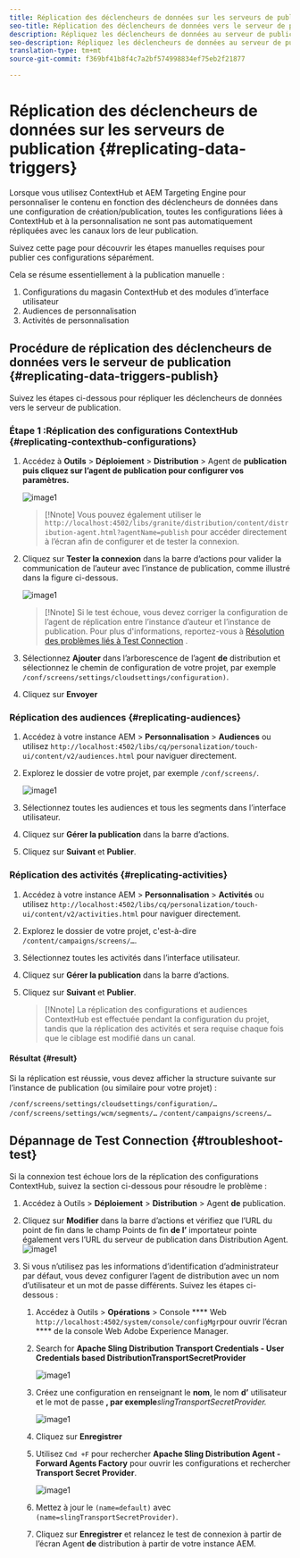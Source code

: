 ```yaml
---
title: Réplication des déclencheurs de données sur les serveurs de publication
seo-title: Réplication des déclencheurs de données vers le serveur de publication
description: Répliquez les déclencheurs de données au serveur de publication.
seo-description: Répliquez les déclencheurs de données au serveur de publication.
translation-type: tm+mt
source-git-commit: f369bf41b8f4c7a2bf574998834ef75eb2f21877

---
```



# Réplication des déclencheurs de données sur les serveurs de publication {#replicating-data-triggers}

Lorsque vous utilisez ContextHub et AEM Targeting Engine pour personnaliser le contenu en fonction des déclencheurs de données dans une configuration de création/publication, toutes les configurations liées à ContextHub et à la personnalisation ne sont pas automatiquement répliquées avec les canaux lors de leur publication.

Suivez cette page pour découvrir les étapes manuelles requises pour publier ces configurations séparément.

Cela se résume essentiellement à la publication manuelle :

1. Configurations du magasin ContextHub et des modules d’interface utilisateur
1. Audiences de personnalisation
1. Activités de personnalisation

## Procédure de réplication des déclencheurs de données vers le serveur de publication {#replicating-data-triggers-publish}

Suivez les étapes ci-dessous pour répliquer les déclencheurs de données vers le serveur de publication.

### Étape 1 :Réplication des configurations ContextHub {#replicating-contexthub-configurations}

1. Accédez à **Outils** > **Déploiement** > **Distribution** > Agent de **publication puis cliquez sur l’agent de publication pour configurer vos paramètres.**

   ![image1](/help/user-guide/assets/replicating-triggers/replicating-triggers1.png)

   >[!Nnote]
   >Vous pouvez également utiliser le `http://localhost:4502/libs/granite/distribution/content/distribution-agent.html?agentName=publish` pour accéder directement à l’écran afin de configurer et de tester la connexion.

1. Cliquez sur **Tester la connexion** dans la barre d’actions pour valider la communication de l’auteur avec l’instance de publication, comme illustré dans la figure ci-dessous.

   ![image1](/help/user-guide/assets/replicating-triggers/replicating-triggers2.png)

   >[!Nnote]
   >Si le test échoue, vous devez corriger la configuration de l’agent de réplication entre l’instance d’auteur et l’instance de publication. Pour plus d&#39;informations, reportez-vous à [Résolution des problèmes liés à Test Connection](/help/user-guide/replicating-data-triggers.md#troubleshoot-test) .

1. Sélectionnez **Ajouter** dans l’arborescence de l’agent **de** distribution et sélectionnez le chemin de configuration de votre projet, par exemple `/conf/screens/settings/cloudsettings/configuration)`.

1. Cliquez sur **Envoyer**

### Réplication des audiences {#replicating-audiences}

1. Accédez à votre instance AEM > **Personnalisation** > **Audiences** ou utilisez `http://localhost:4502/libs/cq/personalization/touch-ui/content/v2/audiences.html` pour naviguer directement.

1. Explorez le dossier de votre projet, par exemple `/conf/screens/`.

   ![image1](/help/user-guide/assets/replicating-triggers/replicating-triggers5.png)

1. Sélectionnez toutes les audiences et tous les segments dans l’interface utilisateur.

1. Cliquez sur **Gérer la publication** dans la barre d’actions.

1. Cliquez sur **Suivant** et **Publier**.

### Réplication des activités {#replicating-activities}

1. Accédez à votre instance AEM > **Personnalisation** > **Activités** ou utilisez `http://localhost:4502/libs/cq/personalization/touch-ui/content/v2/activities.html` pour naviguer directement.

1. Explorez le dossier de votre projet, c&#39;est-à-dire `/content/campaigns/screens/…`.

1. Sélectionnez toutes les activités dans l’interface utilisateur.

1. Cliquez sur **Gérer la publication** dans la barre d’actions.

1. Cliquez sur **Suivant** et **Publier**.

   > [!Nnote]
   >La réplication des configurations et audiences ContextHub est effectuée pendant la configuration du projet, tandis que la réplication des activités et sera requise chaque fois que le ciblage est modifié dans un canal.

#### Résultat {#result}

Si la réplication est réussie, vous devez afficher la structure suivante sur l’instance de publication (ou similaire pour votre projet) :

`/conf/screens/settings/cloudsettings/configuration/…`
`/conf/screens/settings/wcm/segments/…`
`/content/campaigns/screens/…`

## Dépannage de Test Connection {#troubleshoot-test}

Si la connexion test échoue lors de la réplication des configurations ContextHub, suivez la section ci-dessous pour résoudre le problème :

1. Accédez à Outils > **Déploiement** > **Distribution** > Agent **de** publication.

1. Cliquez sur **Modifier** dans la barre d’actions et vérifiez que l’URL du point de fin dans le champ Points de fin **de l’** importateur pointe également vers l’URL du serveur de publication dans Distribution Agent.
   ![image1](/help/user-guide/assets/replicating-triggers/replicating-triggers9.png)

1. Si vous n’utilisez pas les informations d’identification d’administrateur par défaut, vous devez configurer l’agent de distribution avec un nom d’utilisateur et un mot de passe différents.
Suivez les étapes ci-dessous :

   1. Accédez à Outils > **Opérations** > Console **** Web `http://localhost:4502/system/console/configMgr`pour ouvrir l’écran **** de la console Web Adobe Experience Manager.

   1. Search for **Apache Sling Distribution Transport Credentials - User Credentials based DistributionTransportSecretProvider**

      ![image1](/help/user-guide/assets/replicating-triggers/replicating-triggers6.png)

   1. Créez une configuration en renseignant le **nom**, le nom **d’** utilisateur et le mot de passe **, par exemple***slingTransportSecretProvider.*

      ![image1](/help/user-guide/assets/replicating-triggers/replicating-triggers7.png)

   1. Cliquez sur **Enregistrer**

   1. Utilisez `Cmd +F` pour rechercher **Apache Sling Distribution Agent - Forward Agents Factory** pour ouvrir les configurations et rechercher **Transport Secret Provider**.

      ![image1](/help/user-guide/assets/replicating-triggers/replicating-triggers8.png)

   1. Mettez à jour le `(name=default)` avec `(name=slingTransportSecretProvider)`.

   1. Cliquez sur **Enregistrer** et relancez le test de connexion à partir de l’écran Agent **de** distribution à partir de votre instance AEM.

